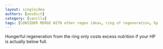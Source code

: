```yaml
---
layout: singleidea
authors: [aosdict]
category: [vanilla]
tags: [CONSIDER MERGE WITH other regen ideas, ring of regeneration, hp regeneration, nutrition]
---
```

Hungerful regeneration from the ring only costs excess nutrition if your HP is actually below full.
